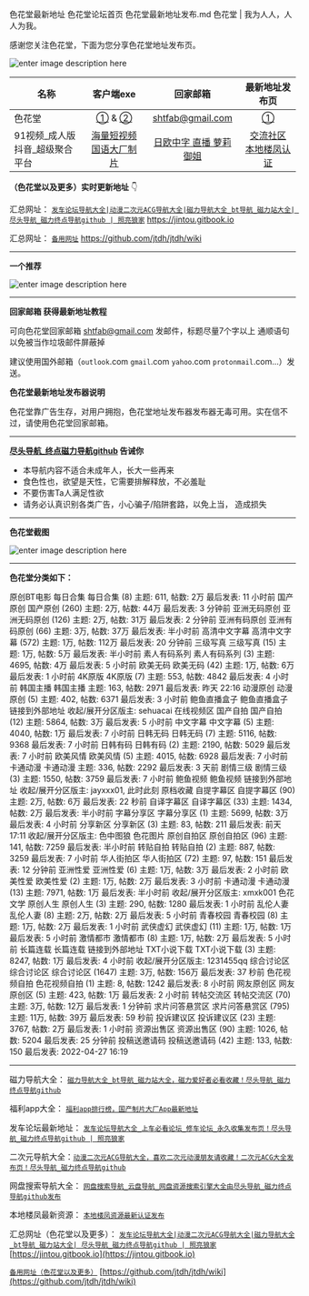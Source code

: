色花堂最新地址 色花堂论坛首页 色花堂最新地址发布.md
色花堂 | 我为人人，人人为我。  

感谢您关注色花堂，下面为您分享色花堂地址发布页。

![enter image description here](https://img68.pixhost.to/images/34/265154482_8.jpg)



| 名称                           |                          客户端exe                           |                     回家邮箱                      |                  最新地址发布页                  |
| ------------------------------ | :----------------------------------------------------------: | :-----------------------------------------------: | :----------------------------------------------: |
| 色花堂                         | [①](https://github.com/jtdh/luntan/files/8090012/98.zip) &  [②](https://www.mediafire.com/file/fdej02r13erql2r/98%25E5%25A0%2582%25E7%25BD%2591%25E5%259D%2580%25E5%258F%2591%25E5%25B8%2583%25E5%2599%25A8.zip/file) |    [shtfab@gmail.com](mailto:shtfab@gmail.com)    |      [①](https://www.ebay.com/usr/98dizhi/)      |
| 91视频_成人版抖音_超级聚合平台 |      [海量短视频 国语大厂制片](https://v.hallo365.top/)      | [日欧中字 直播 萝莉御姐](https://v.hallo365.top/) | [交流社区 本地楼凤认证](https://v.hallo365.top/) |



**（色花堂以及更多）实时更新地址** 👇

汇总网址： [`发车论坛导航大全|动漫二次元ACG导航大全|磁力导航大全_bt导航_磁力站大全| 尽头导航_磁力终点导航github | 照亮狼家`](https://jintou.gitbook.io)  https://jintou.gitbook.io  

汇总网址： [`备用网址`](https://github.com/jtdh/jtdh/wiki)  https://github.com/jtdh/jtdh/wiki

***

**一个推荐**

![enter image description here](https://img68.pixhost.to/images/22/264638732_91-app.jpg)

***

**回家邮箱 获得最新地址教程**

可向色花堂回家邮箱 [shtfab@gmail.com](mailto:shtfab@gmail.com) 发邮件，标题尽量7个字以上 通顺语句以免被当作垃圾邮件屏蔽掉

 建议使用国外邮箱（`outlook`.com `gmail`.com `yahoo`.com `protonmail`.com...）发送。


**色花堂最新地址发布器说明**

 色花堂靠广告生存，对用户拥抱，色花堂地址发布器发布器无毒可用。实在信不过，请使用色花堂回家邮箱。


***

**[尽头导航_终点磁力导航github](https://jintou.gitbook.io/) 告诫你**

  - 本导航内容不适合未成年人，长大一些再来
   - 食色性也，欲望是天性，它需要排解释放，不必羞耻 
   - 不要伤害Ta人满足性欲 
   - 请务必认真识别各类广告，小心骗子/陷阱套路，以免上当， 造成损失


***

**色花堂截图**

![enter image description here](https://img68.pixhost.to/images/34/265154480_8-91.jpg)

***

**色花堂分类如下：**

原创BT电影 每日合集 每日合集 (8) 主题: 611, 帖数: 2万 最后发表: 11 小时前 国产原创 国产原创 (260) 主题: 2万, 帖数: 44万 最后发表: 3 分钟前 亚洲无码原创 亚洲无码原创 (126) 主题: 2万, 帖数: 31万 最后发表: 2 分钟前 亚洲有码原创 亚洲有码原创 (66) 主题: 3万, 帖数: 37万 最后发表: 半小时前 高清中文字幕 高清中文字幕 (572) 主题: 1万, 帖数: 112万 最后发表: 20 分钟前 三级写真 三级写真 (15) 主题: 1万, 帖数: 5万 最后发表: 半小时前 素人有码系列 素人有码系列 (3) 主题: 4695, 帖数: 4万 最后发表: 5 小时前 欧美无码 欧美无码 (42) 主题: 1万, 帖数: 6万 最后发表: 1 小时前 4K原版 4K原版 (7) 主题: 553, 帖数: 4842 最后发表: 4 小时前 韩国主播 韩国主播 主题: 163, 帖数: 2971 最后发表: 昨天 22:16 动漫原创 动漫原创 (5) 主题: 402, 帖数: 6371 最后发表: 3 小时前 鲍鱼直播盒子 鲍鱼直播盒子 链接到外部地址 收起/展开分区版主: sehuacai 在线视频区 国产自拍 国产自拍 (12) 主题: 5864, 帖数: 3万 最后发表: 5 小时前 中文字幕 中文字幕 (5) 主题: 4040, 帖数: 1万 最后发表: 7 小时前 日韩无码 日韩无码 (7) 主题: 5116, 帖数: 9368 最后发表: 7 小时前 日韩有码 日韩有码 (2) 主题: 2190, 帖数: 5029 最后发表: 7 小时前 欧美风情 欧美风情 (5) 主题: 4015, 帖数: 6928 最后发表: 7 小时前 卡通动漫 卡通动漫 主题: 336, 帖数: 2292 最后发表: 3 天前 剧情三级 剧情三级 (3) 主题: 1550, 帖数: 3759 最后发表: 7 小时前 鲍鱼视频 鲍鱼视频 链接到外部地址 收起/展开分区版主: jayxxx01, 此时此刻 原档收藏 自提字幕区 自提字幕区 (90) 主题: 2万, 帖数: 6万 最后发表: 22 秒前 自译字幕区 自译字幕区 (33) 主题: 1434, 帖数: 2万 最后发表: 半小时前 字幕分享区 字幕分享区 (1) 主题: 5699, 帖数: 3万 最后发表: 4 小时前 分享新区 分享新区 (3) 主题: 83, 帖数: 211 最后发表: 前天 17:11 收起/展开分区版主: 色中图狼 色花图片 原创自拍区 原创自拍区 (96) 主题: 141, 帖数: 7259 最后发表: 半小时前 转贴自拍 转贴自拍 (2) 主题: 887, 帖数: 3259 最后发表: 7 小时前 华人街拍区 华人街拍区 (72) 主题: 97, 帖数: 151 最后发表: 12 分钟前 亚洲性爱 亚洲性爱 (6) 主题: 1万, 帖数: 3万 最后发表: 2 小时前 欧美性爱 欧美性爱 (2) 主题: 1万, 帖数: 2万 最后发表: 3 小时前 卡通动漫 卡通动漫 (13) 主题: 7971, 帖数: 1万 最后发表: 半小时前 收起/展开分区版主: xmxk001 色花文学 原创人生 原创人生 (3) 主题: 290, 帖数: 1280 最后发表: 1 小时前 乱伦人妻 乱伦人妻 (8) 主题: 2万, 帖数: 2万 最后发表: 5 小时前 青春校园 青春校园 (8) 主题: 1万, 帖数: 2万 最后发表: 1 小时前 武侠虚幻 武侠虚幻 (11) 主题: 1万, 帖数: 1万 最后发表: 5 小时前 激情都市 激情都市 (8) 主题: 1万, 帖数: 2万 最后发表: 5 小时前 长篇连载 长篇连载 链接到外部地址 TXT小说下载 TXT小说下载 (3) 主题: 8247, 帖数: 1万 最后发表: 4 小时前 收起/展开分区版主: 1231455qq 综合讨论区 综合讨论区 综合讨论区 (1647) 主题: 3万, 帖数: 156万 最后发表: 37 秒前 色花视频自拍 色花视频自拍 (1) 主题: 8, 帖数: 1242 最后发表: 8 小时前 网友原创区 网友原创区 (5) 主题: 423, 帖数: 1万 最后发表: 2 小时前 转帖交流区 转帖交流区 (70) 主题: 3万, 帖数: 12万 最后发表: 1 分钟前 求片问答悬赏区 求片问答悬赏区 (795) 主题: 11万, 帖数: 39万 最后发表: 59 秒前 投诉建议区 投诉建议区 (23) 主题: 3767, 帖数: 2万 最后发表: 1 小时前 资源出售区 资源出售区 (90) 主题: 1026, 帖数: 5204 最后发表: 25 分钟前 投稿送邀请码 投稿送邀请码 (42) 主题: 133, 帖数: 150 最后发表: 2022-04-27 16:19

***

磁力导航大全： [`磁力导航大全_bt导航_磁力站大全，磁力爱好者必看收藏！尽头导航_磁力终点导航github`](https://github.com/jtdh/cili/wiki)

 福利app大全： [`福利app排行榜，国产制片大厂App最新地址`](https://github.com/jtdh/app/wiki)

发车论坛最新地址： [`发车论坛导航大全_上车必看论坛_修车论坛_永久收集发布页！尽头导航_磁力终点导航github | 照亮狼家`](https://github.com/jtdh/luntan/wiki)

 二次元导航大全：[`动漫二次元ACG导航大全，喜欢二次元动漫朋友请收藏！二次元ACG大全发布页！尽头导航_磁力终点导航github`](https://github.com/jtdh/dongman/wiki)

网盘搜索导航大全： [`网盘搜索导航_云盘导航_网盘资源搜索引擎大全由尽头导航_磁力终点导航github发布`](https://github.com/jtdh/wangpan/wiki)

本地楼凤最新资源： [`本地楼凤资源最新认证发布`](https://github.com/jtdh/loufeng/wiki)

汇总网址（色花堂以及更多）： [`发车论坛导航大全|动漫二次元ACG导航大全|磁力导航大全_bt导航_磁力站大全| 尽头导航_磁力终点导航github | 照亮狼家`](https://jintou.gitbook.io/)  [https://jintou.gitbook.io](https://jintou.gitbook.io)

[`备用网址（色花堂以及更多）`](https://github.com/jtdh/jtdh/wiki)  [https://github.com/jtdh/jtdh/wiki](https://github.com/jtdh/jtdh/wiki)
